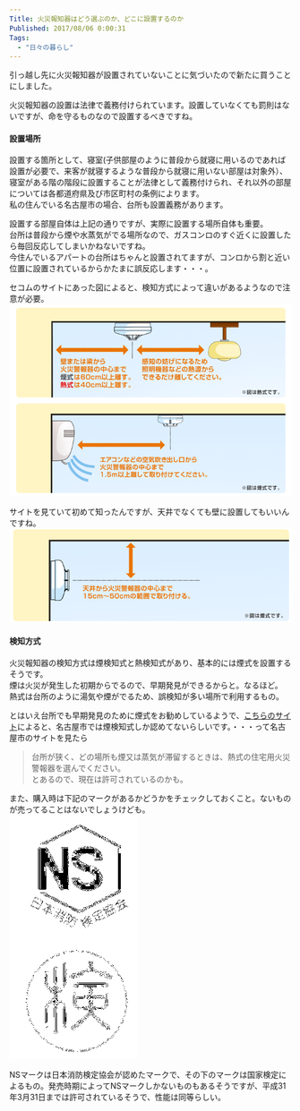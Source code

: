 ```yaml
---
Title: 火災報知器はどう選ぶのか、どこに設置するのか
Published: 2017/08/06 0:00:31
Tags:
  - "日々の暮らし"
---
```

引っ越し先に火災報知器が設置されていないことに気づいたので新たに買うことにしました。  

火災報知器の設置は法律で義務付けられています。設置していなくても罰則はないですが、命を守るものなので設置するべきですね。  

#### 設置場所

設置する箇所として、寝室(子供部屋のように普段から就寝に用いるのであれば設置が必要で、来客が就寝するような普段から就寝に用いない部屋は対象外）、寝室がある階の階段に設置することが法律として義務付けられ、それ以外の部屋については各都道府県及び市区町村の条例によります。  
私の住んでいる名古屋市の場合、台所も設置義務があります。  

<?# OEmbed "https://www.secom.co.jp/jukeiki/place.html" /?>


設置する部屋自体は上記の通りですが、実際に設置する場所自体も重要。  
台所は普段から煙や水蒸気がでる場所なので、ガスコンロのすぐ近くに設置したら毎回反応してしまいかねないですね。  
今住んでいるアパートの台所はちゃんと設置されてますが、コンロから割と近い位置に設置されているからかたまに誤反応します・・・。  

セコムのサイトにあった図によると、検知方式によって違いがあるようなので注意が必要。  
![](20170805234155.png) 


サイトを見ていて初めて知ったんですが、天井でなくても壁に設置してもいいんですね。  
![](20170805234335.png) 

#### 検知方式
火災報知器の検知方式は煙検知式と熱検知式があり、基本的には煙式を設置するそうです。  
煙は火災が発生した初期からでるので、早期発見ができるからと。なるほど。  
熱式は台所のように湯気や煙がでるため、誤検知が多い場所で利用するもの。  

<?# OEmbed "https://www.secom.co.jp/jukeiki/select.html" /?>

とはいえ台所でも早期発見のために煙式をお勧めしているようで、[こちらのサイト](https://www.secom.co.jp/jukeiki/select.html)によると、名古屋市では煙検知式しか認めてないらしいです。・・・って名古屋市のサイトを見たら  
> 台所が狭く、どの場所も煙又は蒸気が滞留するときは、熱式の住宅用火災警報器を選んでください。  
とあるので、現在は許可されているのかも。  

<?# OEmbed "http://www.city.nagoya.jp/kurashi/category/20-3-4-8-0-0-0-0-0-0.html" /?>



また、購入時は下記のマークがあるかどうかをチェックしておくこと。ないものが売ってることはないでしょうけども。  
![](20170805235440.png) 

NSマークは日本消防検定協会が認めたマークで、その下のマークは国家検定によるもの。発売時期によってNSマークしかないものもあるそうですが、平成31年3月31日までは許可されているそうで、性能は同等らしい。  

<?# AmazonAffiliate B01GCA9Y4O /?>

<?# AmazonAffiliate B01GCAA08S /?>

